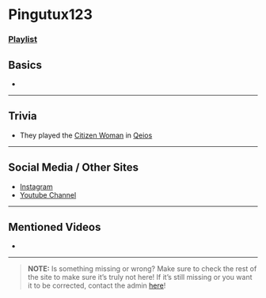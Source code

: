 # Pingutux123
### [Playlist]()

## Basics
- 

----

## Trivia
- They played the [Citizen Woman](../5.Characters/Qeios_Characters.html) in [Qeios](../6.Series/Qeios.html)

----

## Social Media / Other Sites
- [Instagram]()
- [Youtube Channel]()

----

## Mentioned Videos
- []()

----

> **NOTE:** Is something missing or wrong? Make sure to check the rest of the site to make sure it’s truly not here! If it’s still missing or you want it to be corrected, contact the admin [here](../chapter_2.html)!